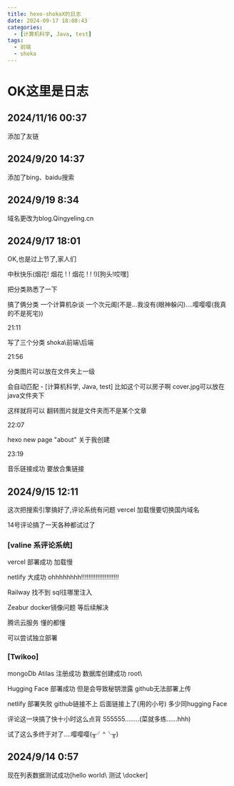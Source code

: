 ```yaml
---
title: hexo-shokaX的日志
date: 2024-09-17 18:08:43
categories:
  - [计算机科学, Java, test]
tags:
  - 前端
  - shoka
---
```


# OK这里是日志

## 2024/11/16 00:37

添加了友链

## 2024/9/20 14:37

添加了bing、baidu搜索

## 2024/9/19 8:34

域名更改为blog.Qingyeling.cn

## 2024/9/17 18:01

OK,也是过上节了,家人们

中秋快乐(烟花! 烟花 ! ! 烟花 ! ! !)[狗头!哎嘿]

把分类熟悉了一下

搞了俩分类   一个计算机杂谈   一个次元阁(不是...我没有(眼神躲闪)....嘤嘤嘤(我真的不是死宅))

21:11

写了三个分类  shoka\前端\后端

21:56

分类图片可以放在文件夹上一级

会自动匹配    - [计算机科学, Java, test]  比如这个可以房子啊  cover.jpg可以放在java文件夹下  

这样就将可以  翻转图片就是文件夹而不是某个文章

22:07

 hexo new page "about"  关于我创建

23:19

音乐链接成功  要放合集链接

## 2024/9/15 12:11

这次把搜索引擎搞好了,评论系统有问题 vercel 加载慢要切换国内域名

14号评论搞了一天各种都试过了

### [valine 系评论系统]

vercel 部署成功 加载慢

netlify  大成功  ohhhhhhhh!!!!!!!!!!!!!!!!!!!!!  

Railway  找不到 sql往哪里注入

Zeabur  docker镜像问题 等后续解决

腾讯云服务 懂的都懂

可以尝试独立部署

### [Twikoo]

mongoDb Atilas  注册成功 数据库创建成功  root\

Hugging Face 部署成功  但是会导致秘钥泄露 github无法部署上传

netlify  部署失败 github链接不上  后面链接上了(用的小号)   多少同hugging Face

评论这一块搞了快十小时这么点背 555555........(菜就多练......hhh)

试了这么多终于对了....嘤嘤嘤(╥╯^╰╥)

## 2024/9/14  0:57

现在列表数据测试成功[hello world\ 测试 \docker]

